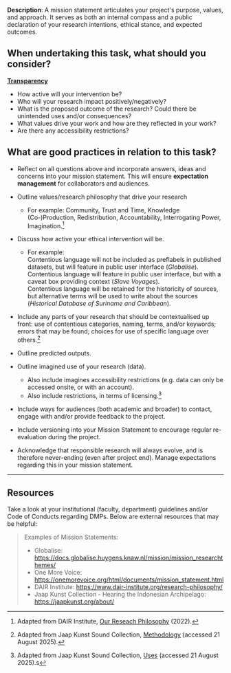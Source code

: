 **Description**: A mission statement articulates your project's purpose, values, and approach. It serves as both an internal compass and a public declaration of your research intentions, ethical stance, and expected outcomes.

## When undertaking this task, what should you consider?

[**Transparency**](../bias/types/transparency.md)

- How active will your intervention be?
- Who will your research impact positively/negatively?
- What is the proposed outcome of the research? Could there be unintended uses and/or consequences?
- What values drive your work and how are they reflected in your work? 
- Are there any accessibility restrictions?

## What are good practices in relation to this task?

- Reflect on all questions above and incorporate answers, ideas and concerns into your mission statement. This will ensure **expectation management** for collaborators and audiences. 

- Outline values/research philosophy that drive your research
    - For example: Community, Trust and Time, Knowledge (Co-)Production, Redistribution, Accountability, Interrogating Power, Imagination.[^1]

- Discuss how active your ethical intervention will be.
    - For example: <br>
    Contentious language will not be included as preflabels in published datasets, but will feature in public user interface (_Globalise_). <br>
    Contentious language will feature in public user interface, but with a caveat box providing context (_Slave Voyages_).<br>
    Contentious language will be retained for the historicity of sources, but alternative terms will be used to write about the sources (_Historical Database of Suriname and Caribbean_). 

- Include any parts of your research that should be contextualised up front: use of contentious categories, naming, terms, and/or keywords; errors that may be found; choices for use of specific language over others.[^2]

- Outline predicted outputs. 

- Outline imagined use of your research (data). 
    - Also include imagines accessibility restrictions (e.g. data can only be accessed onsite, or with an account). 
    - Also include restrictions, in terms of licensing.[^3]

- Include ways for audiences (both academic and broader) to contact, engage with and/or provide feedback to the project. 

- Include versioning into your Mission Statement to encourage regular re-evaluation during the project.

- Acknowledge that responsible research will always evolve, and is therefore never-ending (even after project end). Manage expectations regarding this in your mission statement.

---

## Resources
    
Take a look at your institutional (faculty, department) guidelines and/or Code of Conducts regarding DMPs. Below are external resources that may be helpful:

> Examples of Mission Statements:
>
>   - Globalise: https://docs.globalise.huygens.knaw.nl/mission/mission_researchthemes/ 
>   - One More Voice: https://onemorevoice.org/html/documents/mission_statement.html 
>   - DAIR Institute: https://www.dair-institute.org/research-philosophy/ 
>   - Jaap Kunst Collection - Hearing the Indonesian Archipelago: https://jaapkunst.org/about/ 


[^1]: Adapted from DAIR Institute, [Our Reseach Philosophy](https://www.dair-institute.org/research-philosophy/) (2022). 
[^2]: Adapted from Jaap Kunst Sound Collection, [Methodology](https://jaapkunst.org/about/) (accessed 21 August 2025).
[^3]: Adapted from Jaap Kunst Sound Collection, [Uses](https://jaapkunst.org/about/) (accessed 21 August 2025).s